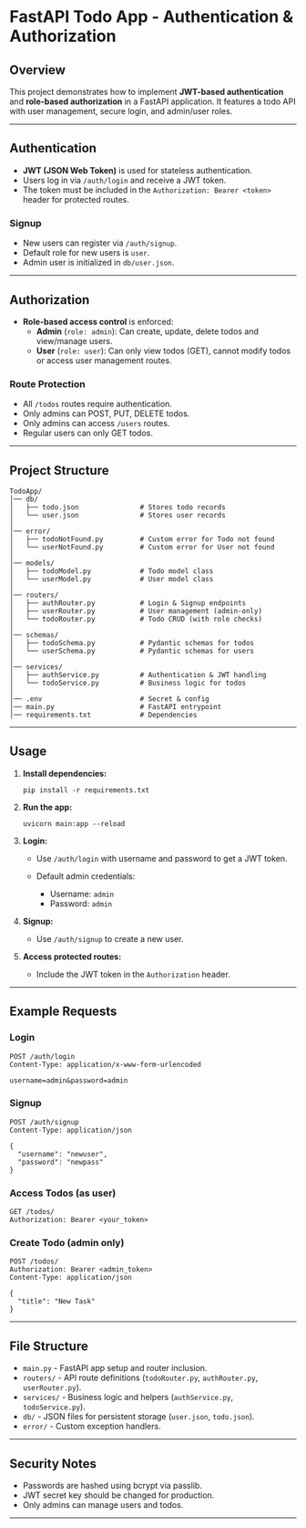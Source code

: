 # FastAPI Todo App - Authentication & Authorization

## Overview

This project demonstrates how to implement **JWT-based authentication** and **role-based authorization** in a FastAPI application. It features a todo API with user management, secure login, and admin/user roles.

---

## Authentication

- **JWT (JSON Web Token)** is used for stateless authentication.
- Users log in via `/auth/login` and receive a JWT token.
- The token must be included in the `Authorization: Bearer <token>` header for protected routes.

### Signup

- New users can register via `/auth/signup`.
- Default role for new users is `user`.
- Admin user is initialized in `db/user.json`.

---

## Authorization

- **Role-based access control** is enforced:
  - **Admin** (`role: admin`): Can create, update, delete todos and view/manage users.
  - **User** (`role: user`): Can only view todos (GET), cannot modify todos or access user management routes.

### Route Protection

- All `/todos` routes require authentication.
- Only admins can POST, PUT, DELETE todos.
- Only admins can access `/users` routes.
- Regular users can only GET todos.

---

## Project Structure

```
TodoApp/
│── db/
│   ├── todo.json               # Stores todo records
│   └── user.json               # Stores user records
│
│── error/
│   ├── todoNotFound.py         # Custom error for Todo not found
│   └── userNotFound.py         # Custom error for User not found
│
│── models/
│   ├── todoModel.py            # Todo model class
│   └── userModel.py            # User model class
│
│── routers/
│   ├── authRouter.py           # Login & Signup endpoints
│   ├── userRouter.py           # User management (admin-only)
│   └── todoRouter.py           # Todo CRUD (with role checks)
│
│── schemas/
│   ├── todoSchema.py           # Pydantic schemas for todos
│   └── userSchema.py           # Pydantic schemas for users
│
│── services/
│   ├── authService.py          # Authentication & JWT handling
│   └── todoService.py          # Business logic for todos
│
│── .env                        # Secret & config
│── main.py                     # FastAPI entrypoint
│── requirements.txt            # Dependencies
```

---

## Usage

1. **Install dependencies:**

   ```
   pip install -r requirements.txt
   ```

2. **Run the app:**

   ```
   uvicorn main:app --reload
   ```

3. **Login:**

   - Use `/auth/login` with username and password to get a JWT token.
   - Default admin credentials:  

     - Username: `admin`
     - Password: `admin`

4. **Signup:**

   - Use `/auth/signup` to create a new user.

5. **Access protected routes:**

   - Include the JWT token in the `Authorization` header.

---

## Example Requests

### Login

```http
POST /auth/login
Content-Type: application/x-www-form-urlencoded

username=admin&password=admin
```

### Signup

```http
POST /auth/signup
Content-Type: application/json

{
  "username": "newuser",
  "password": "newpass"
}
```

### Access Todos (as user)

```http
GET /todos/
Authorization: Bearer <your_token>
```

### Create Todo (admin only)

```http
POST /todos/
Authorization: Bearer <admin_token>
Content-Type: application/json

{
  "title": "New Task"
}
```

---

## File Structure

- `main.py` - FastAPI app setup and router inclusion.
- `routers/` - API route definitions (`todoRouter.py`, `authRouter.py`, `userRouter.py`).
- `services/` - Business logic and helpers (`authService.py`, `todoService.py`).
- `db/` - JSON files for persistent storage (`user.json`, `todo.json`).
- `error/` - Custom exception handlers.

---

## Security Notes

- Passwords are hashed using bcrypt via passlib.
- JWT secret key should be changed for production.
- Only admins can manage users and todos.

---